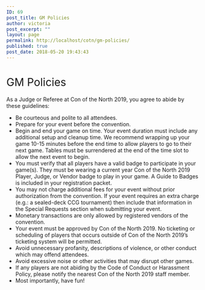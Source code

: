 ```yaml
---
ID: 69
post_title: GM Policies
author: victoria
post_excerpt: ""
layout: page
permalink: http://localhost/cotn/gm-policies/
published: true
post_date: 2018-05-20 19:43:43
---
```

<h1><span style="font-weight: 400;">GM Policies</span></h1>
<span style="font-weight: 400;">As a Judge or Referee at Con of the North 2019, you agree to abide by these guidelines:</span>
<ul>
 	<li style="font-weight: 400;"><span style="font-weight: 400;">Be courteous and polite to all attendees.</span></li>
 	<li style="font-weight: 400;"><span style="font-weight: 400;">Prepare for your event before the convention.</span></li>
 	<li style="font-weight: 400;"><span style="font-weight: 400;">Begin and end your game on time. Your event duration must include any additional setup and cleanup time. We recommend wrapping up your game 10-15 minutes before the end time to allow players to go to their next game. Tables must be surrendered at the end of the time slot to allow the next event to begin.</span></li>
 	<li style="font-weight: 400;"><span style="font-weight: 400;">You must verify that all players have a valid badge to participate in your game(s). They must be wearing a current year Con of the North 2019 Player, Judge, or Vendor badge to play in your game. A Guide to Badges is included in your registration packet.</span></li>
 	<li style="font-weight: 400;"><span style="font-weight: 400;">You may not charge additional fees for your event without prior authorization from the convention. If your event requires an extra charge (e.g.: a sealed-deck CCG tournament) then include that information in the Special Requests section when submitting your event.</span></li>
 	<li style="font-weight: 400;"><span style="font-weight: 400;">Monetary transactions are only allowed by registered vendors of the convention.</span></li>
 	<li style="font-weight: 400;"><span style="font-weight: 400;">Your event must be approved by Con of the North 2019. No ticketing or scheduling of players that occurs outside of Con of the North 2019’s ticketing system will be permitted.</span></li>
 	<li style="font-weight: 400;"><span style="font-weight: 400;">Avoid unnecessary profanity, descriptions of violence, or other conduct which may offend attendees.</span></li>
 	<li style="font-weight: 400;"><span style="font-weight: 400;">Avoid excessive noise or other activities that may disrupt other games.</span></li>
 	<li style="font-weight: 400;"><span style="font-weight: 400;">If any players are not abiding by the Code of Conduct or Harassment Policy, please notify the nearest Con of the North 2019 staff member.</span></li>
 	<li style="font-weight: 400;"><span style="font-weight: 400;">Most importantly, have fun!</span></li>
</ul>